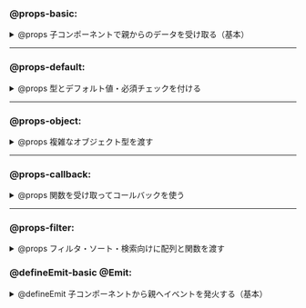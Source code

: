 ### @props-basic:
<details>
<summary>@props 子コンポーネントで親からのデータを受け取る（基本）</summary>

**Vue.js**  
```vue
<!-- ParentComponent.vue -->
<template>
  <ChildComponent title="こんにちは" :count="5" />
</template>

<script setup>
import ChildComponent from './ChildComponent.vue'
</script>
```

```vue
<!-- ChildComponent.vue -->
<template>
  <div>
    title: {{ title }}<br />
    count: {{ count }}<br />
  </div>
</template>

<script setup>
import { defineProps } from 'vue'

const props = defineProps({
  title: String,
  count: Number
})
</script>
```
</details>

---

### @props-default:
<details>
<summary>@props 型とデフォルト値・必須チェックを付ける</summary>

**Vue.js**  
```vue
<template>
  <div>
    ユーザー名: {{ username }}<br />
    年齢: {{ age }}<br />
  </div>
</template>

<script setup>
import { defineProps, withDefaults } from 'vue'

const props = withDefaults(defineProps<{
  username: string
  age?: number
}>(), {
  age: 18
})
</script>
```
</details>

---

### @props-object:
<details>
<summary>@props 複雑なオブジェクト型を渡す</summary>

**Vue.js**  
```vue
<!-- ParentComponent.vue -->
<template>
  <UserCard :user="userData" />
</template>

<script setup>
import UserCard from './UserCard.vue'

const userData = {
  id: 1,
  name: '山田太郎',
  email: 'taro@example.com'
}
</script>
```

```vue
<!-- UserCard.vue -->
<template>
  <div>
    <h3>{{ user.name }}</h3>
    <p>{{ user.email }}</p>
  </div>
</template>

<script setup>
const props = defineProps({
  user: {
    type: Object,
    required: true
  }
})
</script>
```
</details>

---

### @props-callback:
<details>
<summary>@props 関数を受け取ってコールバックを使う</summary>

**Vue.js**  
```vue
<!-- ParentComponent.vue -->
<template>
  <ChildComponent :onClick="handleClick" />
</template>

<script setup>
import ChildComponent from './ChildComponent.vue'

function handleClick() {
  alert('親コンポーネントの関数が呼ばれました')
}
</script>
```

```vue
<!-- ChildComponent.vue -->
<template>
  <button @click="onClick">クリック</button>
</template>

<script setup>
const props = defineProps({
  onClick: {
    type: Function,
    required: true
  }
})
</script>
```
</details>

---

### @props-filter:
<details>
<summary>@props フィルタ・ソート・検索向けに配列と関数を渡す</summary>

**Vue.js**  
```vue
<!-- ParentComponent.vue -->
<template>
  <ItemList :items="products" :filterFn="isInStock" />
</template>

<script setup>
import ItemList from './ItemList.vue'

const products = [
  { name: 'りんご', stock: 10 },
  { name: 'バナナ', stock: 0 },
  { name: 'みかん', stock: 5 }
]

function isInStock(item) {
  return item.stock > 0
}
</script>
```

```vue
<!-- ItemList.vue -->
<template>
  <ul>
    <li v-for="item in filteredItems" :key="item.name">
      {{ item.name }} (在庫: {{ item.stock }})
    </li>
  </ul>
</template>

<script setup>
import { computed } from 'vue'

const props = defineProps({
  items: Array,
  filterFn: Function
})

const filteredItems = computed(() => props.items.filter(props.filterFn))
</script>
```
</details>

### @defineEmit-basic @Emit:
<details>
<summary>@defineEmit 子コンポーネントから親へイベントを発火する（基本）</summary>

**Vue.js - Composition API**

子コンポーネントから親コンポーネントにイベントを通知したい場合、Vue.jsのComposition APIでは `defineEmits()` を使用します。

以下は、ボタンをクリックしたときに `"clicked"` というイベントを親へ通知する最小構成の例です。

```vue
<!-- ChildComponent.vue -->
<template>
  <button @click="handleClick">クリック</button>
</template>

<script setup>
// イベント名を定義
const emit = defineEmits(['clicked'])

// イベント発火関数
const handleClick = () => {
  emit('clicked')
}
</script>

<!-- ParentComponent.vue -->
<template>
  <!-- 子コンポーネントから "clicked" イベントを受け取る -->
  <ChildComponent @clicked="onChildClicked" />
</template>

<script setup>
import ChildComponent from './ChildComponent.vue'

// イベントハンドラ
const onChildClicked = () => {
  console.log('子コンポーネントでクリックされました')
}
</script>
